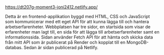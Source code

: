 https://dt207g-moment3-joni2412.netlify.app/


Detta är en frontend-applikation byggd med HTML, CSS och JavaScript som kommunicerar med ett eget API för att kunna lägga till och hantera arbetserfarenheter. Webbplatsen har tre sidor, en startsida som visar de erfarenheter man lagt till, en sida för att lägga till arbetserfarenheter samt en informationssida. 
Sidan använder Fetch API för att hämta och skicka data från mitt API som är publicerat på Render och kopplat till en MongoDB-databas. 
Sedan är sidan publicerad på Netlify. 
